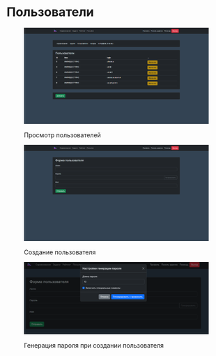 # Пользователи

<figure><img src="../../.gitbook/assets/image (83).png" alt=""><figcaption><p>Просмотр пользователей</p></figcaption></figure>

<figure><img src="../../.gitbook/assets/image (84).png" alt=""><figcaption><p>Создание пользователя</p></figcaption></figure>

<figure><img src="../../.gitbook/assets/image (85).png" alt=""><figcaption><p>Генерация пароля при создании пользователя</p></figcaption></figure>
